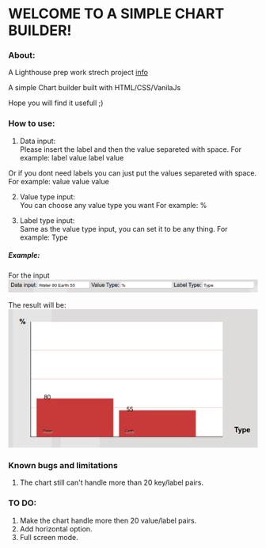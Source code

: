 # WELCOME TO A SIMPLE CHART BUILDER!
### About:
  A Lighthouse prep work strech project [info](https://web.compass.lighthouselabs.ca/activities/717)

  A simple Chart builder built with HTML/CSS/VanilaJs

  Hope you will find it usefull ;)

### How to use: 

1. Data input:  
Please insert the label and then the value separeted with space.
For example: label value label value

Or if you dont need labels you can just put the values separeted with space.
For example: value value value

2. Value type input:  
You can choose any value type you want
For example: % 

3. Label type input:  
Same as the value type input, you can set it to be any thing.
For example: Type 

##### Example:
 For the input  
![data example][dataExample]

 The result will be:  
![chartExample][chartExample]

[dataExample]: ./img/DataExample.png
[chartExample]: ./img/ChartExample.png

### Known bugs and limitations

1. The chart still can't handle more than 20 key/label pairs.

### TO DO:

1. Make the chart handle more then 20 value/label pairs.
2. Add horizontal option.
3. Full screen mode.